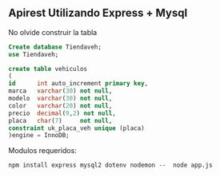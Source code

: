 ## Apirest Utilizando Express + Mysql

No olvide construir la tabla
``` sql
Create database Tiendaveh;
use Tiendaveh;

create table vehiculos 
(
id      int auto_increment primary key,
marca   varchar(30) not null,
modelo  varchar(30) not null,
color   varchar(20) not null,
precio  decimal(9,2) not null,
placa   char(7)		not null,
constraint uk_placa_veh unique (placa)
)engine = InnoDB;
```
Modulos requeridos:
```
npm install express mysql2 dotenv nodemon --  node app.js
```


